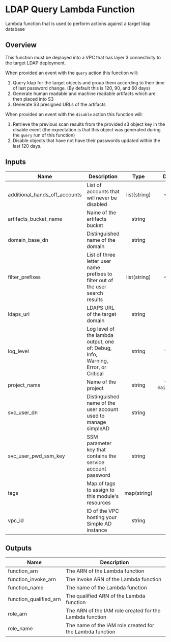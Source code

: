 # LDAP Query Lambda Function

Lambda function that is used to perform actions against a target ldap database

## Overview

This function must be deployed into a VPC that has layer 3 connectivity to the target LDAP deployment.

When provided an event with the `query` action this function will:

1. Query ldap for the target objects and group them according to their time of last password change. (By default this is 120, 90, and 60 days)
2. Generate human readable and machine readable artifacts which are then placed into S3
3. Generate S3 presigned URLs of the artifacts

When provided an event with the `disable` action this function will:

1. Retrieve the previous scan results from the provided s3 object key in the disable event (the expectation is that this object was generated during the `query` run of this function)
2. Disable objects that have not have their passwords updated within the last 120 days.

## Inputs

| Name | Description | Type | Default | Required |
|------|-------------|:----:|:-----:|:-----:|
| additional\_hands\_off\_accounts | List of accounts that will never be disabled | list(string) | `<list>` | no |
| artifacts\_bucket\_name | Name of the artifacts bucket | string | n/a | yes |
| domain\_base\_dn | Distinguished name of the domain | string | n/a | yes |
| filter\_prefixes | List of three letter user name prefixes to filter out of the user search results | list(string) | `<list>` | no |
| ldaps\_url | LDAPS URL of the target domain | string | n/a | yes |
| log\_level | Log level of the lambda output, one of: Debug, Info, Warning, Error, or Critical | string | `"Info"` | no |
| project\_name | Name of the project | string | `"ldap-maintainer"` | no |
| svc\_user\_dn | Distinguished name of the user account used to manage simpleAD | string | n/a | yes |
| svc\_user\_pwd\_ssm\_key | SSM parameter key that contains the service account password | string | n/a | yes |
| tags | Map of tags to assign to this module's resources | map(string) | `<map>` | no |
| vpc\_id | ID of the VPC hosting your Simple AD instance | string | n/a | yes |

## Outputs

| Name | Description |
|------|-------------|
| function\_arn | The ARN of the Lambda function |
| function\_invoke\_arn | The Invoke ARN of the Lambda function |
| function\_name | The name of the Lambda function |
| function\_qualified\_arn | The qualified ARN of the Lambda function |
| role\_arn | The ARN of the IAM role created for the Lambda function |
| role\_name | The name of the IAM role created for the Lambda function |

